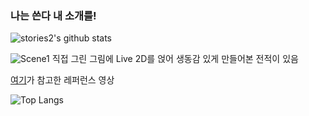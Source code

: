 ### 나는 쓴다 내 소개를!

![stories2's github stats](https://github-readme-stats.vercel.app/api?username=stories2&show_icons=true&theme=merko)


![Scene1](https://user-images.githubusercontent.com/16532326/94700268-3aa75080-0376-11eb-9690-d59c22f53818.gif)
직접 그린 그림에 Live 2D를 얹어 생동감 있게 만들어본 전적이 있음

[여기](https://youtu.be/ofFsAlJcRcM)가 참고한 레퍼런스 영상

![Top Langs](https://github-readme-stats.vercel.app/api/top-langs/?username=stories2&layout=compact)
